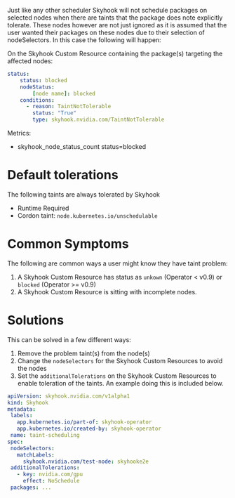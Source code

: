 Just like any other scheduler Skyhook will not schedule packages on selected nodes when there are taints that the package does note explicitly tolerate. These nodes however are not just ignored as it is assumed that the user wanted their packages on these nodes due to their selection of nodeSelectors. In this case the following will happen:

On the Skyhook Custom Resource containing the package(s) targeting the affected nodes:

```yaml
status:
    status: blocked
    nodeStatus:
        [node name]: blocked
    conditions:
      - reason: TaintNotTolerable
        status: "True"
        type: skyhook.nvidia.com/TaintNotTolerable
```

Metrics:
 * skyhook_node_status_count status=blocked

# Default tolerations

The following taints are always tolerated by Skyhook

 * Runtime Required
 * Cordon taint: `node.kubernetes.io/unschedulable`


# Common Symptoms

The following are common ways a user might know they have taint problem:

1. A Skyhook Custom Resource has status as `unkown` (Operator < v0.9) or `blocked` (Operator >= v0.9)
2. A Skyhook Custom Resource is sitting with incomplete nodes.

# Solutions

This can be solved in a few different ways:
 1. Remove the problem taint(s) from the node(s)
 2. Change the `nodeSelectors` for the Skyhook Custom Resources to avoid the nodes
 3. Set the `additionalTolerations` on the Skyhook Custom Resources to enable toleration of the taints. An example doing this is included below.

 ```yaml
 apiVersion: skyhook.nvidia.com/v1alpha1
kind: Skyhook
metadata:
  labels:
    app.kubernetes.io/part-of: skyhook-operator
    app.kubernetes.io/created-by: skyhook-operator
  name: taint-scheduling
spec:
  nodeSelectors:
    matchLabels:
      skyhook.nvidia.com/test-node: skyhooke2e
  additionalTolerations:
    - key: nvidia.com/gpu
      effect: NoSchedule
  packages: ...
```

